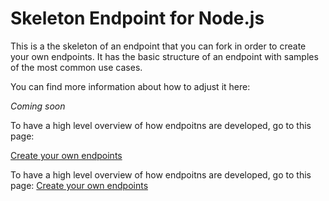 # Skeleton Endpoint for Node.js
This is a the skeleton of an endpoint that you can fork in order to create your own endpoints. It has the basic structure of an endpoint with samples of the most common use cases.

You can find more information about how to adjust it here:

 *Coming soon*

To have a high level overview of how endpoitns are developed, go to this page:

[Create your own endpoints](https://slingr-stack.github.io/platform/extensions_create_your_own_endpoints.html)


To have a high level overview of how endpoitns are developed, go to this page:
[Create your own endpoints](https://platform-docs.slingr.io/extensions_create_your_own_endpoints.html)